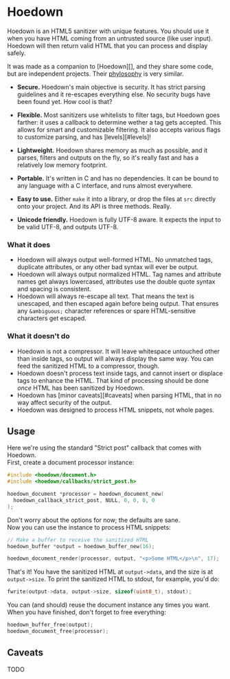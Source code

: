 # Hoedown

Hoedown is an HTML5 sanitizer with unique features. You should use it when you
have HTML coming from an untrusted source (like user input). Hoedown will then
return valid HTML that you can process and display safely.

It was made as a companion to [Hoedown][], and they share some code, but are
independent projects. Their [phylosophy](TODO) is very similar.

 * **Secure.** Hoedown's main objective is security. It has strict parsing
   guidelines and it re-escapes everything else. No security bugs have been
   found yet. How cool is that?

 * **Flexible.** Most sanitizers use whitelists to filter tags, but Hoedown
   goes farther: it uses a callback to determine wether a tag gets accepted.
   This allows for smart and customizable filtering. It also accepts
   various flags to customize parsing, and has [levels][#levels]!

 * **Lightweight.** Hoedown shares memory as much as possible, and it parses,
   filters and outputs on the fly, so it's really fast and has a relatively
   low memory footprint.

 * **Portable.** It's written in C and has no dependencies. It can be
   bound to any language with a C interface, and runs almost everywhere.

 * **Easy to use.** Either `make` it into a library, or drop the files at
   `src` directly onto your project. And its API is three methods. Really.

 * **Unicode friendly.** Hoedown is fully UTF-8 aware. It expects the input to
   be valid UTF-8, and outputs UTF-8.


### What it does

 * Hoedown will always output well-formed HTML. No unmatched tags, duplicate
   attributes, or any other bad syntax will ever be output.
 * Hoedown will always output normalized HTML. Tag names and attribute names
   get always lowercased, attributes use the double quote syntax and spacing
   is consistent.
 * Hoedown will always re-escape all text. That means the text is unescaped,
   and then escaped again before being output. That ensures any `&ambiguous;`
   character references or spare HTML-sensitive characters get escaped.

### What it doesn't do

 * Hoedown is not a compressor. It will leave whitespace untouched other than
   inside tags, so output will always display the same way. You can feed the
   sanitized HTML to a compressor, though.
 * Hoedown doesn't process text inside tags, and cannot insert or displace tags
   to enhance the HTML. That kind of processing should be done *once* HTML has
   been sanitized by Hoedown.
 * Hoedown has [minor caveats][#caveats] when parsing HTML, that in no way
   affect security of the output.
 * Hoedown was designed to process HTML snippets, not whole pages.


## Usage

Here we're using the standard "Strict post" callback that comes with Hoedown.  
First, create a document processor instance:

``` c
#include <hoedown/document.h>
#include <hoedown/callbacks/strict_post.h>

hoedown_document *processor = hoedown_document_new(
  hoedown_callback_strict_post, NULL, 0, 0, 0, 0
);
```

Don't worry about the options for now; the defaults are sane.  
Now you can use the instance to process HTML snippets:

``` c
// Make a buffer to receive the sanitized HTML
hoedown_buffer *output = hoedown_buffer_new(16);

hoedown_document_render(processor, output, "<p>Some HTML</p>\n", 17);
```

That's it! You have the sanitized HTML at `output->data`, and the size is at
`output->size`. To print the sanitized HTML to stdout, for example, you'd do:

``` c
fwrite(output->data, output->size, sizeof(uint8_t), stdout);
```

You can (and should) reuse the document instance any times you want.
When you have finished, don't forget to free everything:

``` c
hoedown_buffer_free(output);
hoedown_document_free(processor);
```


## Caveats

TODO
